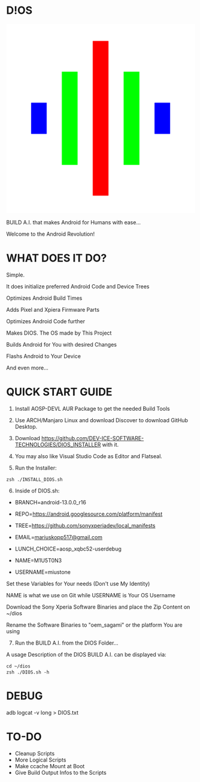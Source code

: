 # D!OS

![DIOS IMAGE](https://github.com/DEV-ICE-SOFTWARE-TECHNOLOGIES/DIOS/blob/main/DIOS.png)


BUILD A.I. that makes Android for Humans with ease...

Welcome to the Android Revolution!

# WHAT DOES IT DO?

Simple. 

It does initialize preferred Android Code and Device Trees

Optimizes Android Build Times

Adds Pixel and Xpiera Firmware Parts

Optimizes Android Code further

Makes DIOS. The OS made by This Project

Builds Android for You with desired Changes

Flashs Android to Your Device

And even more...


# QUICK START GUIDE

1. Install AOSP-DEVL AUR Package to get the needed Build Tools

2. Use ARCH/Manjaro Linux and download Discover to download GitHub Desktop.

3. Download https://github.com/DEV-ICE-SOFTWARE-TECHNOLOGIES/DIOS_INSTALLER with it. 

4. You may also like Visual Studio Code as Editor and Flatseal.

5. Run the Installer:
```
zsh ./INSTALL_DIOS.sh
```


6. Inside of DIOS.sh:

- BRANCH=android-13.0.0_r16

- REPO=https://android.googlesource.com/platform/manifest

- TREE=https://github.com/sonyxperiadev/local_manifests

- EMAIL=mariuskopp517@gmail.com

- LUNCH_CHOICE=aosp_xqbc52-userdebug

- NAME=M1U5T0N3

- USERNAME=miustone

Set these Variables for Your needs (Don't use My Identity)

NAME is what we use on Git while USERNAME is Your OS Username

Download the Sony Xperia Software Binaries and place the Zip Content on ~/dios

Rename the Software Binaries to "oem_sagami" or the platform You are using

7. Run the BUILD A.I. from the DIOS Folder...

A usage Description of the DIOS BUILD A.I. can be displayed via:
```
cd ~/dios
zsh ./DIOS.sh -h
```

# DEBUG

adb logcat -v long > DIOS.txt 

# TO-DO

- Cleanup Scripts
- More Logical Scripts
- Make ccache Mount at Boot
- Give Build Output Infos to the Scripts
